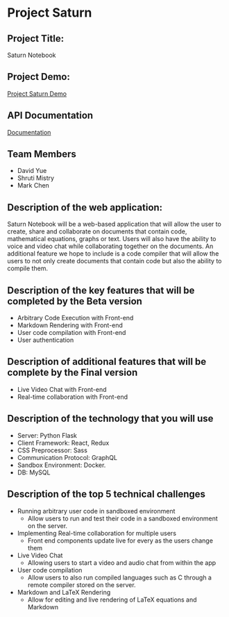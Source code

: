 # Project Saturn

## Project Title:
Saturn Notebook

## Project Demo:
[Project Saturn Demo](https://www.youtube.com/watch?v=p_-xm22scF8)

## API Documentation
[Documentation](https://github.com/UTSCC09/project-saturn/blob/login-signup/doc/README.md)

## Team Members
- David Yue
- Shruti Mistry
- Mark Chen

## Description of the web application:
Saturn Notebook will be a web-based application that will allow the user to create, share and collaborate on documents that contain code, mathematical equations, graphs or text. Users will also have the ability to voice and video chat while collaborating together on the documents. An additional feature we hope to include is a code compiler that will allow the users to not only create documents that contain code but also the ability to compile them.


## Description of the key features that will be completed by the Beta version

- Arbitrary Code Execution with Front-end
- Markdown Rendering with Front-end
- User code compilation with Front-end
- User authentication

## Description of additional features that will be complete by the Final version
- Live Video Chat with Front-end
- Real-time collaboration with Front-end


## Description of the technology that you will use
- Server: Python Flask
- Client Framework: React, Redux
- CSS Preprocessor: Sass
- Communication Protocol: GraphQL
- Sandbox Environment: Docker.
- DB: MySQL


## Description of the top 5 technical challenges
- Running arbitrary user code in sandboxed environment
  - Allow users to run and test their code in a sandboxed environment on the server.
- Implementing Real-time collaboration for multiple users
  - Front end components update live for every as the users change them
- Live Video Chat
  - Allowing users to start a video and audio chat from within the app
- User code compilation
  - Allow users to also run compiled languages such as C through a remote compiler stored on the server.
- Markdown and LaTeX Rendering
  - Allow for editing and live rendering of LaTeX equations and Markdown

